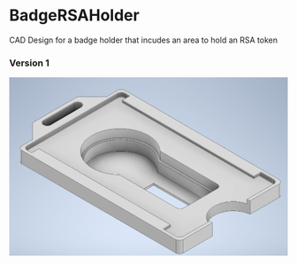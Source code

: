 # BadgeRSAHolder
CAD Design for a badge holder that incudes an area to hold an RSA token

### Version 1
![](./Version_1.png)
